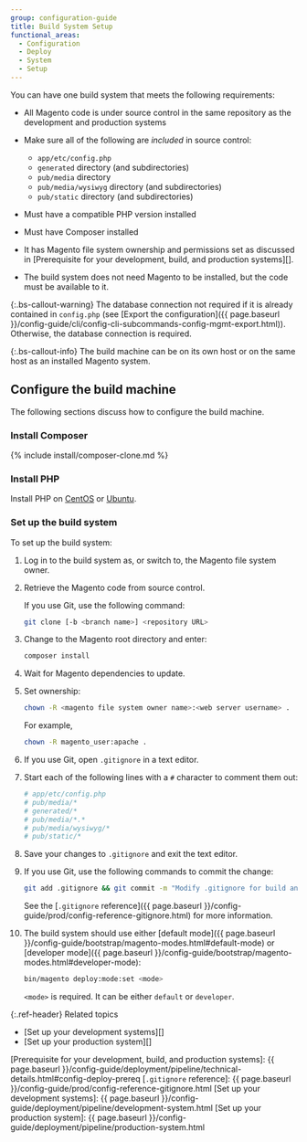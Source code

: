```yaml
---
group: configuration-guide
title: Build System Setup
functional_areas:
  - Configuration
  - Deploy
  - System
  - Setup
---
```


You can have one build system that meets the following requirements:

-  All Magento code is under source control in the same repository as the development and production systems
-  Make sure all of the following are _included_ in source control:

   -  `app/etc/config.php`
   -  `generated` directory (and subdirectories)
   -  `pub/media` directory
   -  `pub/media/wysiwyg` directory (and subdirectories)
   -  `pub/static` directory (and subdirectories)

-  Must have a compatible PHP version installed
-  Must have Composer installed
-  It has Magento file system ownership and permissions set as discussed in [Prerequisite for your development, build, and production systems][].
-  The build system does not need Magento to be installed, but the code must be available to it.

{:.bs-callout-warning}
The database connection not required if it is already contained in `config.php` (see [Export the configuration]({{ page.baseurl }}/config-guide/cli/config-cli-subcommands-config-mgmt-export.html)). Otherwise, the database connection is required.

{:.bs-callout-info}
The build machine can be on its own host or on the same host as an installed Magento system.

## Configure the build machine

The following sections discuss how to configure the build machine.

### Install Composer

{% include install/composer-clone.md %}

### Install PHP

Install PHP on [CentOS] or [Ubuntu][].

### Set up the build system

To set up the build system:

1. Log in to the build system as, or switch to, the Magento file system owner.
1. Retrieve the Magento code from source control.

   If you use Git, use the following command:

   ```bash
   git clone [-b <branch name>] <repository URL>
   ```

1. Change to the Magento root directory and enter:

   ```bash
   composer install
   ```

1. Wait for Magento dependencies to update.
1. Set ownership:

   ```bash
   chown -R <magento file system owner name>:<web server username> .
   ```

   For example,

   ```bash
   chown -R magento_user:apache .
   ```

1. If you use Git, open `.gitignore` in a text editor.
1. Start each of the following lines with a `#` character to comment them out:

   ```conf
   # app/etc/config.php
   # pub/media/*
   # generated/*
   # pub/media/*.*
   # pub/media/wysiwyg/*
   # pub/static/*
   ```

1. Save your changes to `.gitignore` and exit the text editor.
1. If you use Git, use the following commands to commit the change:

   ```bash
   git add .gitignore && git commit -m "Modify .gitignore for build and production"
   ```

   See the [`.gitignore` reference]({{ page.baseurl }}/config-guide/prod/config-reference-gitignore.html) for more information.

1. The build system should use either [default mode]({{ page.baseurl }}/config-guide/bootstrap/magento-modes.html#default-mode) or [developer mode]({{ page.baseurl }}/config-guide/bootstrap/magento-modes.html#developer-mode):

   ```bash
   bin/magento deploy:mode:set <mode>
   ```
   `<mode>` is required. It can be either `default` or `developer`.

{:.ref-header}
Related topics

-  [Set up your development systems][]
-  [Set up your production system][]

<!-- Link Definitions -->
[CentOS]: https://wiki.centos.org/HowTos/php7
[Ubuntu]: https://help.ubuntu.com/lts/serverguide/php.html
[Prerequisite for your development, build, and production systems]: {{ page.baseurl }}/config-guide/deployment/pipeline/technical-details.html#config-deploy-prereq
[`.gitignore` reference]: {{ page.baseurl }}/config-guide/prod/config-reference-gitignore.html
[Set up your development systems]: {{ page.baseurl }}/config-guide/deployment/pipeline/development-system.html
[Set up your production system]: {{ page.baseurl }}/config-guide/deployment/pipeline/production-system.html
